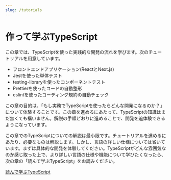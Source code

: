 ```yaml
---
slug: /tutorials
---
```


# 作って学ぶTypeScript

この章では、TypeScriptを使った実践的な開発の流れを学びます。次のチュートリアルを用意しています。

- フロントエンドアプリケーション(ReactとNext.js)
- Jestを使った単体テスト
- testing-libraryを使ったコンポーネントテスト
- Prettierを使ったコードの自動整形
- eslintを使ったコーディング規約の自動チェック

この章の目的は、「もし実務でTypeScriptを使ったらどんな開発になるのか？」について体験することです。この章を進めるにあたって、TypeScriptの知識はまだ無くても構いません。解説の手順どおりに進めることで、開発を追体験できるようになっています。

この章でのTypeScriptについての解説は最小限です。チュートリアルを進めるにあたり、必要なものは解説します。しかし、言語の詳しい仕様については省いています。まずは具体的な開発を体験してください。TypeScriptがどんな雰囲気なのか感じ取った上で、より詳しい言語の仕様や機能について学びたくなったら、次の章の「読んで学ぶTypeScript」をお読みください。

[読んで学ぶTypeScript](/reference/README)

